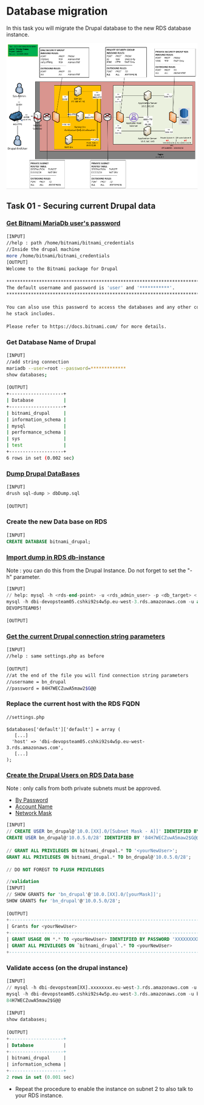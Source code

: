 # Database migration

In this task you will migrate the Drupal database to the new RDS database instance.

![Schema](./img/CLD_AWS_INFA.PNG)

## Task 01 - Securing current Drupal data

### [Get Bitnami MariaDb user's password](https://docs.bitnami.com/aws/faq/get-started/find-credentials/)

```bash
[INPUT]
//help : path /home/bitnami/bitnami_credentials
//Inside the drupal machine
more /home/bitnami/bitnami_credentials
[OUTPUT]
Welcome to the Bitnami package for Drupal

******************************************************************************
The default username and password is 'user' and '***********'.
******************************************************************************

You can also use this password to access the databases and any other component t
he stack includes.

Please refer to https://docs.bitnami.com/ for more details.
```

### Get Database Name of Drupal

```bash
[INPUT]
//add string connection
mariadb --user=root --password=*************
show databases;

[OUTPUT]
+--------------------+
| Database           |
+--------------------+
| bitnami_drupal     |
| information_schema |
| mysql              |
| performance_schema |
| sys                |
| test               |
+--------------------+
6 rows in set (0.002 sec)
```

### [Dump Drupal DataBases](https://mariadb.com/kb/en/mariadb-dump/)

```bash
[INPUT]
drush sql-dump > dbDump.sql

[OUTPUT]
```

### Create the new Data base on RDS

```sql
[INPUT]
CREATE DATABASE bitnami_drupal;
```

### [Import dump in RDS db-instance](https://mariadb.com/kb/en/restoring-data-from-dump-files/)

Note : you can do this from the Drupal Instance. Do not forget to set the "-h" parameter.

```sql
[INPUT]
// help: mysql -h <rds-end-point> -u <rds_admin_user> -p <db_target> < <pathToDumpFileToImport>.sql
mysql -h dbi-devopsteam05.cshki92s4w5p.eu-west-3.rds.amazonaws.com -u admin -p bitnami_drupal < dbDump.sql
DEVOPSTEAM05!

[OUTPUT]
```

### [Get the current Drupal connection string parameters](https://www.drupal.org/docs/8/api/database-api/database-configuration)

```bash
[INPUT]
//help : same settings.php as before

[OUTPUT]
//at the end of the file you will find connection string parameters
//username = bn_drupal
//password = 84H7WECZuwA5maw2$G@@
```

### Replace the current host with the RDS FQDN

```
//settings.php

$databases['default']['default'] = array (
   [...] 
  'host' => 'dbi-devopsteam05.cshki92s4w5p.eu-west-3.rds.amazonaws.com',
   [...] 
);
```

### [Create the Drupal Users on RDS Data base](https://mariadb.com/kb/en/create-user/)

Note : only calls from both private subnets must be approved.
* [By Password](https://mariadb.com/kb/en/create-user/#identified-by-password)
* [Account Name](https://mariadb.com/kb/en/create-user/#account-names)
* [Network Mask](https://cric.grenoble.cnrs.fr/Administrateurs/Outils/CalculMasque/)

```sql
[INPUT]
// CREATE USER bn_drupal@'10.0.[XX].0/[Subnet Mask - A]]' IDENTIFIED BY '<Drupal password>';
CREATE USER bn_drupal@'10.0.5.0/28' IDENTIFIED BY '84H7WECZuwA5maw2$G@@';

// GRANT ALL PRIVILEGES ON bitnami_drupal.* TO '<yourNewUser>';
GRANT ALL PRIVILEGES ON bitnami_drupal.* TO bn_drupal@'10.0.5.0/28';

// DO NOT FOREGT TO FLUSH PRIVILEGES
```

```sql
//validation
[INPUT]
// SHOW GRANTS for 'bn_drupal'@'10.0.[XX].0/[yourMask]]';
SHOW GRANTS for 'bn_drupal'@'10.0.5.0/28';

[OUTPUT]
+----------------------------------------------------------------------------------------------------------------------------------+
| Grants for <yourNewUser>                                                                                                         |
+----------------------------------------------------------------------------------------------------------------------------------+
| GRANT USAGE ON *.* TO <yourNewUser> IDENTIFIED BY PASSWORD 'XXXXXXXXXXXXXXXXXXXXXXXXXXXXXXXXXXXXXXXXX'                           |
| GRANT ALL PRIVILEGES ON `bitnami_drupal`.* TO <yourNewUser>                                                                      |
+----------------------------------------------------------------------------------------------------------------------------------+
```

### Validate access (on the drupal instance)

```sql
[INPUT]
// mysql -h dbi-devopsteam[XX].xxxxxxxx.eu-west-3.rds.amazonaws.com -u bn_drupal -p
mysql -h dbi-devopsteam05.cshki92s4w5p.eu-west-3.rds.amazonaws.com -u bn_drupal -p
84H7WECZuwA5maw2$G@@

[INPUT]
show databases;

[OUTPUT]
+--------------------+
| Database           |
+--------------------+
| bitnami_drupal     |
| information_schema |
+--------------------+
2 rows in set (0.001 sec)
```

* Repeat the procedure to enable the instance on subnet 2 to also talk to your RDS instance.
